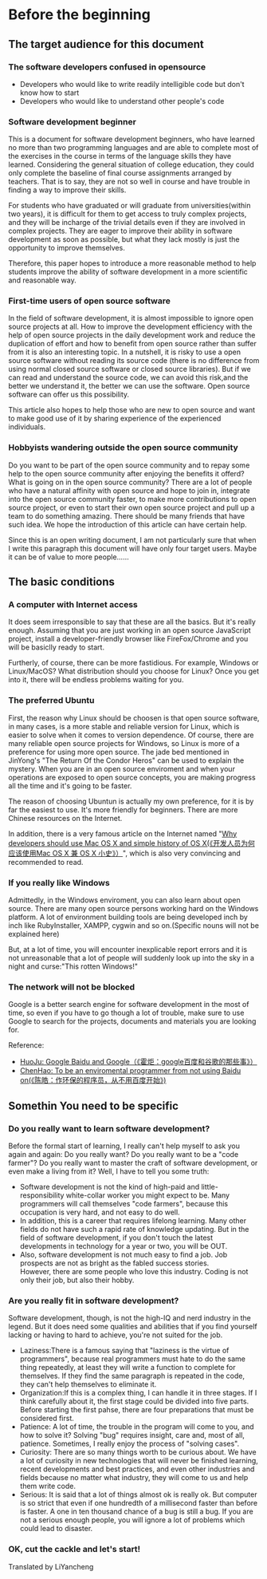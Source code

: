 # Before the beginning

## The target audience for this document

### The software developers confused in opensource

* Developers who would like to write readily intelligible code but don't know how to start  
* Developers who would like to understand other people's code  

### Software development beginner

This is a document for software development beginners, who have learned no more than two programming languages and are able to complete most of the exercises in the course in terms of the language skills they have learned. Considering the general situation of college education, they could only complete the baseline of final course assignments arranged by teachers. That is to say, they are not so well in course and have trouble  in finding a way to improve their skills.

For students who have graduated or will graduate from universities(within two years), it is difficult for them to get access to truly complex projects, and they will be incharge of the trivial details even if they are involved in complex projects. They are eager to improve their ability in software development as soon as possible, but what they lack mostly is just the opportunity to improve themselves.

Therefore, this paper hopes to introduce a more reasonable method to help students  improve the ability of software development in a more scientific and reasonable way.

### First-time users of open source software

In the field of software development, it is almost impossible to ignore open source projects at all. How to improve the development efficiency with the help of open source projects in the daily development work and reduce the duplication of effort and how to benefit from open source rather than suffer from it is also an interesting topic. In a nutshell, it is risky to use a open source software without reading its source code (there is no difference from using normal closed source software or closed source libraries). But if we can read and understand the source code, we can avoid this risk,and the better we understand it, the better we can use the software. Open source software can offer us this possibility.

This article also hopes to help those who are new to open source and want to make good use of it by sharing experience of the experienced individuals.

### Hobbyists wandering outside the open source community

Do you want to be part of the open source community and to repay some help to the open source community after enjoying the benefits it offerd? What is going on in the open source community? There are a lot of people who have a natural affinity with open source and hope to join in, integrate into the open source community faster, to make more contributions to open source project, or even to start their own open source project and pull up a team to do something amazing. There should be many friends that have such idea. We hope the introduction of this article can have certain help.

Since this is an open writing document, I am not particularly sure that when I write this paragraph this document will have only four target users. Maybe it can be of value to more people……

## The basic conditions

### A computer with Internet access

It does seem irresponsible to say that these are all the basics. But it's really enough. Assuming that you are just working in an open source JavaScript project, install a developer-friendly browser like FireFox/Chrome and you will be basiclly ready to start.

Furtherly, of course, there can be more fastidious. For example, Windows or Linux/MacOS? What distribution should you choose for Linux? Once you get into it, there will be endless problems waiting for you.

### The preferred Ubuntu

First, the reason why Linux should be choosen is that open source software, in many cases, is a more stable and reliable version for Linux, which is easier to solve when it comes to version dependence. Of course, there are many reliable open source projects for Windows, so Linux is more of a preference for using more open source. The jade bed mentioned in JinYong's "The Return Of the Condor Heros" can be used to explain the mystery. When you are in an open source enviroment and when your operations are exposed to open source concepts, you are making progress all the time and it's going to be faster.

The reason of choosing Ubuntun is actually my own preference, for it is by far the easiest to use. It's more friendly for beginners. There are more Chinese resources on the Internet.

In addition, there is a very famous article on the Internet named "[Why developers should use Mac OS X and simple history of OS X(《开发人员为何应该使用Mac OS X 兼 OS X 小史》）](https://blog.youxu.info/2010/02/28/why-mac-os-x-for-programmers/)", which is also very convincing and recommended to read.

### If you really like Windows

Admittedly, in the Windows enviroment, you can also learn about open source. There are many open source persons working hard on the Windows platform. A lot of environment building tools are being developed inch by inch like RubyInstaller, XAMPP, cygwin and so on.(Specific nouns will not be explained here)

But, at a lot of time, you will encounter inexplicable report errors and it is not unreasonable that a lot of people will suddenly look up into the sky in a night and curse:"This rotten Windows!"

### The network will not be blocked

Google is a better search engine for software development in the most of time, so even if you have to go though a lot of trouble, make sure to use Google to search for the projects, documents and materials you are looking for.

Reference:

* [HuoJu: Google Baidu and Google（《霍炬：google百度和谷歌的那些事》）](http://blog.devep.net/virushuo/2010/01/14/blog56google_blogtinyfool_1_go.html)  
* [ChenHao: To be an enviromental programmer from not using Baidu on(《陈皓：作环保的程序员，从不用百度开始》)](https://coolshell.cn/articles/9308.html)

## Somethin You need to be specific

### Do you really want to learn software development?

Before the formal start of learning, I really can't help myself to ask you again and again: Do you really want? Do you really want to be a "code farmer"?  Do you really want to master the craft of software development, or even make a living from it? Well, I have to tell you some truth:

* Software development is not the kind of high-paid and little-responsibility white-collar worker you might expect to be. Many programmers will call themselves "code farmers", because this occupation is very hard, and not easy to do well.  
* In addition, this is a career that requires lifelong learning. Many other fields do not have such a rapid rate of knowledge updating. But in the field of software development, if you don't touch the latest developments in technology for a year or two, you will be OUT.  
* Also, software development is not much easy to find a job. Job prospects are not as bright as the fabled success stories.  
  However, there are some people who love this industry. Coding is not only their job, but also their hobby.

### Are you really fit in software development?

Software development, though, is not the high-IQ and nerd industry in the legend. But it does need some qualities and abilities that if you find yourself lacking or having to hard to achieve, you're not suited for the job.

* Laziness:There is a famous saying that "laziness is the virtue of programmers", because real programmers must hate to do the same thing repeatedly, at least they will write a function to complete for themselves. If they find the same paragraph is repeated in the code, they can't help themselves to eliminate it.  
* Organization:If this is a complex thing, I can handle it in three stages. If I think carefully about it, the first stage could be divided into five parts. Before starting the first pahse, there are four preparations that must be considered first.  
* Patience: A lot of time, the trouble in the program will come to you, and how to solve it? Solving "bug" requires insight, care and, most of all, patience. Sometimes, I really enjoy the process of "solving cases".  
* Curiosity: There are so many things worth to be curious about. We have a lot of curiosity in new technologies that will never be finished learning, recent developments and best practices, and even other industries and fields because no matter what industry, they will come to us and help them write code.  
* Serious: It is said that a lot of things almost ok is really ok. But computer is so strict that even if one hundredth of a millisecond faster than before is faster. A one in ten thousand chance of a bug is still a bug. If you are not a serious enough people, you will ignore a lot of problems which could lead to disaster.

### OK, cut the cackle and let's start!

Translated by LiYancheng